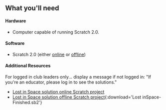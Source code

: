 ## What you'll need

#### Hardware

+ Computer capable of running Scratch 2.0.

#### Software

+ Scratch 2.0 (either [online](https://scratch.mit.edu/projects/editor/) or [offline](https://scratch.mit.edu/scratch2download/))

#### Additional Resources

For logged in club leaders only... display a message if not logged in:
    "If you're an educator, please log in to see the solutions."

+ [Lost in Space solution online Scratch project](http://scratch.mit.edu/projects/26818098/#editor)
+ [Lost in Space solution offline Scratch project](resources/LostinSpace-Solution.sb2){:download='Lost inSpace-Finished.sb2'}

